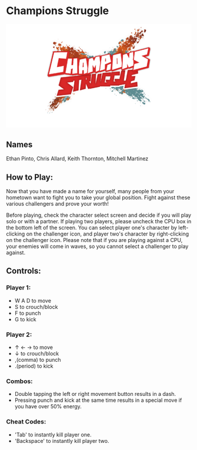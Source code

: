 # Champions Struggle

![Champions Struggle Logo](sprites/spr_logo/9a61577a-1dc8-44c6-8087-7ca551b5eabb.png)

## Names

Ethan Pinto, Chris Allard, Keith Thornton, Mitchell Martinez

## How to Play:

Now that you have made a name for yourself, many people from your hometown want to fight you to take your global position. Fight against these various challengers and prove your worth!

Before playing, check the character select screen and decide if you will play solo or with a partner.
If playing two players, please uncheck the CPU box in the bottom left of the screen.
You can select player one's character by left-clicking on the challenger icon, and player two's character by right-clicking on the challenger icon.
Please note that if you are playing against a CPU, your enemies will come in waves, so you cannot select a challenger to play against.

## Controls:

### Player 1:

- W A D to move
- S to crouch/block
- F to punch
- G to kick

### Player 2:

- ↑ ← → to move
- ↓ to crouch/block
- ,(comma) to punch
- .(period) to kick

### Combos:

- Double tapping the left or right movement button results in a dash.
- Pressing punch and kick at the same time results in a special move if you have over 50% energy.

### Cheat Codes:

- 'Tab' to instantly kill player one.
- 'Backspace' to instantly kill player two.
